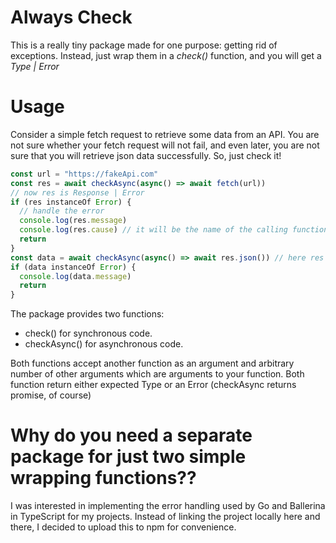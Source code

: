 # Always Check

This is a really tiny package made for one purpose: getting rid of exceptions.
Instead, just wrap them in a *check()* function, and you will get a *Type | Error*

# Usage
Consider a simple fetch request to retrieve some data from an API. You are not sure whether your fetch request will not fail, and even later, you are not sure that you will retrieve json data successfully. So, just check it!

```typescript
const url = "https://fakeApi.com"
const res = await checkAsync(async() => await fetch(url))
// now res is Response | Error
if (res instanceOf Error) {
  // handle the error
  console.log(res.message)
  console.log(res.cause) // it will be the name of the calling function
  return
}
const data = await checkAsync(async() => await res.json()) // here res is Response for sure since we checked for the error
if (data instanceOf Error) {
  console.log(data.message)
  return
}
```

The package provides two functions:
  - check() for synchronous code.
  - checkAsync() for asynchronous code.

Both functions accept another function as an argument and arbitrary number of other arguments which are arguments to your function.
Both function return either expected Type or an Error (checkAsync returns promise, of course)

# Why do you need a separate package for just two simple wrapping functions??
I was interested in implementing the error handling used by Go and Ballerina in TypeScript for my projects.
Instead of linking the project locally here and there, I decided to upload this to npm for convenience.
